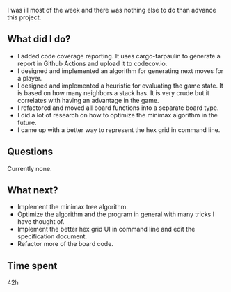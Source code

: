 I was ill most of the week and there was nothing else to do than advance this project.

## What did I do?

-   I added code coverage reporting. It uses cargo-tarpaulin to generate a report in Github Actions and upload it to codecov.io.
-   I designed and implemented an algorithm for generating next moves for a player.
-   I designed and implemented a heuristic for evaluating the game state. It is based on how many neighbors a stack has. It is very crude but it correlates with having an advantage in the game.
-   I refactored and moved all board functions into a separate board type.
-   I did a lot of research on how to optimize the minimax algorithm in the future.
-   I came up with a better way to represent the hex grid in command line.

## Questions

Currently none.

## What next?

-   Implement the minimax tree algorithm.
-   Optimize the algorithm and the program in general with many tricks I have thought of.
-   Implement the better hex grid UI in command line and edit the specification document.
-   Refactor more of the board code.

## Time spent

42h
